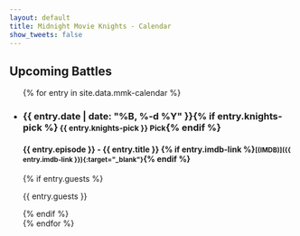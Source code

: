 ```yaml
---
layout: default
title: Midnight Movie Knights - Calendar
show_tweets: false
---
```

## Upcoming Battles

<ul markdown="1" class="list-unstyled calendar-list">
{% for entry in site.data.mmk-calendar %}
<li><h3>{{ entry.date | date: "%B, %-d %Y" }}{% if entry.knights-pick %}<small> {{ entry.knights-pick }} Pick</small>{% endif %}</h3>
	<h4 markdown="1">{{ entry.episode }} - {{ entry.title }} {% if entry.imdb-link %}<small>[(IMDB)]({{ entry.imdb-link }}){:target="_blank"}</small>{% endif %}</h4>
	{% if entry.guests %}<p>{{ entry.guests }}</p>{% endif %}
</li>
{% endfor %}
</ul>

